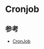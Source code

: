 # Cronjob

## 参考

- [CronJob](https://kubernetes.io/docs/concepts/workloads/controllers/cron-jobs/)
